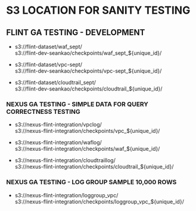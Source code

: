 # S3 LOCATION FOR SANITY TESTING

## FLINT GA TESTING - DEVELOPMENT

- s3://flint-dataset/waf_sept/  
  s3://flint-dev-seankao/checkpoints/waf_sept_${unique_id}/

- s3://flint-dataset/vpc-sept/  
  s3://flint-dev-seankao/checkpoints/vpc-sept_${unique_id}/

- s3://flint-dataset/cloudtrail_sept/  
  s3://flint-dev-seankao/checkpoints/cloudtrail_${unique_id}/

### NEXUS GA TESTING - SIMPLE DATA FOR QUERY CORRECTNESS TESTING

- s3://nexus-flint-integration/vpclog/  
  s3://nexus-flint-integration/checkpoints/vpc_${unique_id}/

- s3://nexus-flint-integration/waflog/  
  s3://nexus-flint-integration/checkpoints/waf_${unique_id}/

- s3://nexus-flint-integration/cloudtraillog/  
  s3://nexus-flint-integration/checkpoints/cloudtrail_${unique_id}/

### NEXUS GA TESTING - LOG GROUP SAMPLE 10,000 ROWS

- s3://nexus-flint-integration/loggroup_vpc/  
  s3://nexus-flint-integration/checkpoints/loggroup_vpc_${unique_id}/
